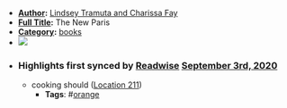 - **[Author](<Author.md>):** [Lindsey Tramuta and Charissa Fay](<Lindsey Tramuta and Charissa Fay.md>)
- **[Full Title](<Full Title.md>):** The New Paris
- **[Category](<Category.md>):** [books](<books.md>)
- ![](https://images-na.ssl-images-amazon.com/images/I/61nOLGV8yOL._SL400_.jpg)
- ### Highlights first synced by [Readwise](<Readwise.md>) [September 3rd, 2020](<September 3rd, 2020.md>)
    - cooking should ([Location 211](https://readwise.io/to_kindle?action=open&asin=B01MEFM9PW&location=211))
        - **Tags**: #[orange](<orange.md>)
